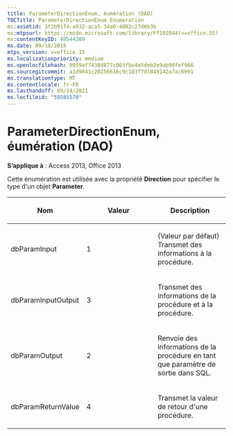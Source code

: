 ```yaml
---
title: ParameterDirectionEnum, éumération (DAO)
TOCTitle: ParameterDirectionEnum Enumeration
ms:assetid: 3f2b91f4-a932-aca5-34a0-4002c27d6b3b
ms:mtpsurl: https://msdn.microsoft.com/library/Ff192844(v=office.15)
ms:contentKeyID: 48544389
ms.date: 09/18/2015
mtps_version: v=office.15
ms.localizationpriority: medium
ms.openlocfilehash: 9059af7438d877c003fbe4e5deb2e9ab90fef966
ms.sourcegitcommit: a1d9041c20256616c9c183f7d1049142a7ac6991
ms.translationtype: MT
ms.contentlocale: fr-FR
ms.lasthandoff: 09/24/2021
ms.locfileid: "59585570"
---
```

# <a name="parameterdirectionenum-enumeration-dao"></a>ParameterDirectionEnum, éumération (DAO)


**S’applique à** : Access 2013, Office 2013

Cette énumération est utilisée avec la propriété **Direction** pour spécifier le type d'un objet **Parameter**.

<table>
<colgroup>
<col style="width: 33%" />
<col style="width: 33%" />
<col style="width: 33%" />
</colgroup>
<thead>
<tr class="header">
<th><p>Nom</p></th>
<th><p>Valeur</p></th>
<th><p>Description</p></th>
</tr>
</thead>
<tbody>
<tr class="odd">
<td><p>dbParamInput</p></td>
<td><p>1</p></td>
<td><p>(Valeur par défaut) Transmet des informations à la procédure.</p></td>
</tr>
<tr class="even">
<td><p>dbParamInputOutput</p></td>
<td><p>3</p></td>
<td><p>Transmet des informations de la procédure et à la procédure.</p></td>
</tr>
<tr class="odd">
<td><p>dbParamOutput</p></td>
<td><p>2</p></td>
<td><p>Renvoie des informations de la procédure en tant que paramètre de sortie dans SQL.</p></td>
</tr>
<tr class="even">
<td><p>dbParamReturnValue</p></td>
<td><p>4 </p></td>
<td><p>Transmet la valeur de retour d'une procédure.</p></td>
</tr>
</tbody>
</table>

